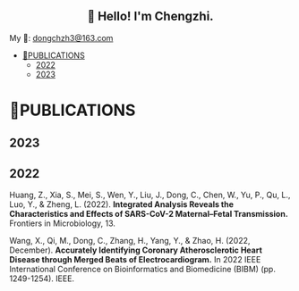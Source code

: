 <h2 align="center">👋 Hello! I'm Chengzhi.</h2>

My 📧: dongchzh3@163.com

- [🔬PUBLICATIONS](#--publications)
  * [2022](#2022)
  * [2023](#2023)

# 🔬PUBLICATIONS
## 2023
## 2022
Huang, Z., Xia, S., Mei, S., Wen, Y., Liu, J., Dong, C., Chen, W., Yu, P., Qu, L., Luo, Y., & Zheng, L. (2022). **Integrated Analysis Reveals the Characteristics and Effects of SARS-CoV-2 Maternal–Fetal Transmission.** Frontiers in Microbiology, 13.

Wang, X., Qi, M., Dong, C., Zhang, H., Yang, Y., & Zhao, H. (2022, December). **Accurately Identifying Coronary Atherosclerotic Heart Disease through Merged Beats of Electrocardiogram.** In 2022 IEEE International Conference on Bioinformatics and Biomedicine (BIBM) (pp. 1249-1254). IEEE.
